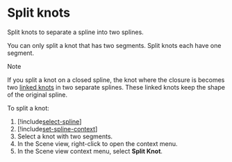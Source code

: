 # Split knots

Split knots to separate a spline into two splines. 

You can only split a knot that has two segments. Split knots each have one segment. 

> [!NOTE]
> If you split a knot on a closed spline, the knot where the closure is becomes two [linked knots](link-unlink-knots.md) in two separate splines. These linked knots keep the shape of the original spline. 


To split a knot:
1. [!include[select-spline](.\\snippets\\select-spline.md)]
1. [!include[set-spline-context](.\\snippets\\set-spline-context.md)]
1. Select a knot with two segments. 
1. In the Scene view, right-click to open the context menu.
1. In the Scene view context menu, select **Split Knot**.

